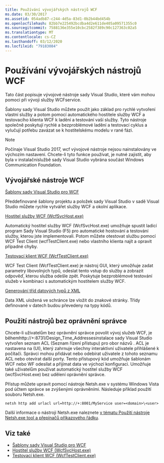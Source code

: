 ```yaml
---
title: Používání vývojářských nástrojů WCF
ms.date: 03/30/2017
ms.assetid: 054adb87-c244-4d5a-83d1-0b2b44bd454b
ms.openlocfilehash: 82bb7e225492bcdba4d2e611de405a09571355c0
ms.sourcegitcommit: 7588136e355e10cbc2582f389c90c127363c02a5
ms.translationtype: MT
ms.contentlocale: cs-CZ
ms.lasthandoff: 03/12/2020
ms.locfileid: "79183084"
---
```

# <a name="using-the-wcf-development-tools"></a>Používání vývojářských nástrojů WCF
Tato část popisuje vývojové nástroje sady Visual Studio, které vám mohou pomoci při vývoji služby WCFservice.  
  
 Šablony sady Visual Studio můžete použít jako základ pro rychlé vytvoření vlastní služby a potom pomocí automatického hostitele služby WCF a testovacího klienta WCF k ladění a testování vaší služby. Tyto nástroje společně poskytují rychlé a bezproblémové ladění a testovací cyklus a vylučují potřebu zavázat se k hostitelskému modelu v rané fázi.  

 > [!NOTE]
 > Počínaje Visual Studio 2017, wcf vývojové nástroje nejsou nainstalovány ve výchozím nastavení. Chcete-li tyto funkce používat, je nutné zajistit, aby byla v instalačníslužbě sady Visual Studio vybrána součást Windows Communication Foundation.
  
## <a name="the-wcf-developer-tools"></a>Vývojářské nástroje WCF  
 [Šablony sady Visual Studio pro WCF](wcf-vs-templates.md)  
  
 Předdefinované šablony projektu a položek sady Visual Studio v sadě Visual Studio můžete rychle vytvářet služby WCF a okolní aplikace.  
  
 [Hostitel služby WCF (WcfSvcHost.exe)](wcf-service-host-wcfsvchost-exe.md)  
  
 Automatický hostitel služby WCF (WcfSvcHost.exe) umožňuje spustit ladicí program Sady Visual Studio (F5) pro automatické hostování a testování služby, kterou jste implementovali. Potom můžete otestovat službu pomocí WCF Test Client (wcfTestClient.exe) nebo vlastního klienta najít a opravit případné chyby.  
  
 [Testovací klient WCF (WcfTestClient.exe)](wcf-test-client-wcftestclient-exe.md)  
  
 WCF Test Client (WcfTestClient.exe) je nástroj GUI, který umožňuje zadat parametry libovolných typů, odeslat tento vstup do služby a zobrazit odpověď, kterou služba odešle zpět. Poskytuje bezproblémové testování služeb v kombinaci s automatickým hostitelem služby WCF.  
  
 [Generování tříd datových typů z XML](generating-data-type-classes-from-xml.md)  
  
 Data XML uložená ve schránce lze vložit do znakové stránky. Třídy definované v datech budou převedeny na typy kódů.  
  
## <a name="using-the-tools-without-administrator-privilege"></a>Použití nástrojů bez oprávnění správce  
 Chcete-li uživatelům bez oprávnění správce povolit vývoj služeb WCF, je běhemhttp://+:8731/Design_Time_Addressesinstalace sady Visual Studio vytvořen seznam ACL (Seznam řízení přístupu) pro obor názvů . ACL je nastavena na (UI), který zahrnuje všechny interaktivní uživatele přihlášené k počítači. Správci mohou přidávat nebo odebírat uživatele z tohoto seznamu ACL nebo otevírat další porty. Tento přístupový kód umožňuje šablonám WCF nebo WF odesílat a přijímat data ve výchozí konfiguraci. Umožňuje také uživatelům používat automatický hostitel služby WCF (wcfSvcHost.exe) bez udělení oprávnění správce.  
  
 Přístup můžete upravit pomocí nástroje Netsh.exe v systému Windows Vista pod účtem správce se zvýšenými oprávněními. Následuje příklad použití souboru Netsh.exe.  
  
```console  
netsh http add urlacl url=http://+:8001/MyService user=<domain>\<user>  
```  
  
 Další informace o nástroji Netsh.exe naleznete [v tématu Použití nástroje Netsh.exe tool a přepínačů příkazového řádku](https://docs.microsoft.com/previous-versions/tn-archive/bb490939(v=technet.10)).  
  
## <a name="see-also"></a>Viz také

- [Šablony sady Visual Studio pro WCF](wcf-vs-templates.md)
- [Hostitel služby WCF (WcfSvcHost.exe)](wcf-service-host-wcfsvchost-exe.md)
- [Testovací klient WCF (WcfTestClient.exe)](wcf-test-client-wcftestclient-exe.md)
